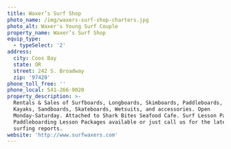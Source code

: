 ```yaml
---
title: Waxer’s Surf Shop
photo_name: /img/waxers-surf-shop-charters.jpg
photo_alt: Waxer's Young Surf Couple
property_name: Waxer’s Surf Shop
equip_type:
  - typeSelect: '2'
address:
  city: Coos Bay
  state: OR
  street: 242 S. Broadway
  zip: '97420'
phone_toll_free: ''
phone_local: 541-266-9020
property_description: >-
  Rentals & Sales of Surfboards, Longboards, Skimboards, Paddleboards, Hobie
  Kayaks, Sandboards, Skateboards, Wetsuits, and accessories. Open
  Monday-Saturday. Attached to Shark Bites Seafood Cafe. Surf Lesson Packages &
  Paddleboarding Lesson Packages available or just call us for the latest
  surfing reports.
website: 'http://www.surfwaxers.com'
---
```


